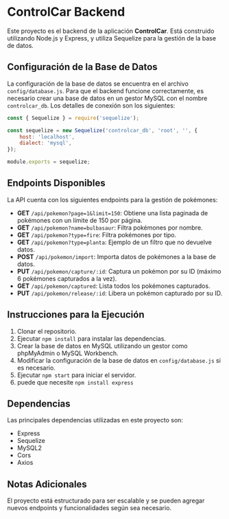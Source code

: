 
# ControlCar Backend

Este proyecto es el backend de la aplicación **ControlCar**. Está construido utilizando Node.js y Express, y utiliza Sequelize para la gestión de la base de datos.

## Configuración de la Base de Datos

La configuración de la base de datos se encuentra en el archivo `config/database.js`. Para que el backend funcione correctamente, es necesario crear una base de datos en un gestor MySQL con el nombre `controlcar_db`. Los detalles de conexión son los siguientes:

```javascript
const { Sequelize } = require('sequelize');

const sequelize = new Sequelize('controlcar_db', 'root', '', {
    host: 'localhost',
    dialect: 'mysql',
});

module.exports = sequelize;
```


## Endpoints Disponibles

La API cuenta con los siguientes endpoints para la gestión de pokémones:

- **GET** `/api/pokemon?page=1&limit=150`: Obtiene una lista paginada de pokémones con un límite de 150 por página.
- **GET** `/api/pokemon?name=bulbasaur`: Filtra pokémones por nombre.
- **GET** `/api/pokemon?type=fire`: Filtra pokémones por tipo.
- **GET** `/api/pokemon?type=planta`: Ejemplo de un filtro que no devuelve datos.
- **POST** `/api/pokemon/import`: Importa datos de pokémones a la base de datos.
- **PUT** `/api/pokemon/capture/:id`: Captura un pokémon por su ID (máximo 6 pokémones capturados a la vez).
- **GET** `/api/pokemon/captured`: Lista todos los pokémones capturados.
- **PUT** `/api/pokemon/release/:id`: Libera un pokémon capturado por su ID.

## Instrucciones para la Ejecución

1. Clonar el repositorio.
2. Ejecutar `npm install` para instalar las dependencias.
3. Crear la base de datos en MySQL utilizando un gestor como phpMyAdmin o MySQL Workbench.
4. Modificar la configuración de la base de datos en `config/database.js` si es necesario.
5. Ejecutar `npm start` para iniciar el servidor.
6. puede que necesite `npm install express`

## Dependencias

Las principales dependencias utilizadas en este proyecto son:

- Express
- Sequelize
- MySQL2
- Cors
- Axios

## Notas Adicionales

El proyecto está estructurado para ser escalable y se pueden agregar nuevos endpoints y funcionalidades según sea necesario.
